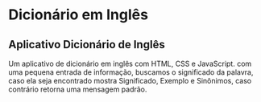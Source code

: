 # Dicionário em Inglês

## Aplicativo Dicionário de Inglês

Um aplicativo de dicionário em inglês com HTML, CSS e JavaScript. com uma pequena entrada de informação, buscamos o significado da palavra, caso ela seja encontrado mostra Significado, Exemplo e Sinônimos, caso contrário retorna uma mensagem padrão.